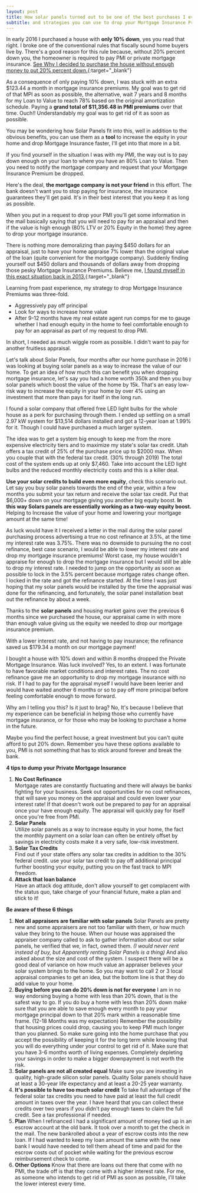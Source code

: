 ```yaml
---
layout: post
title: How solar panels turned out to be one of the best purchases I ever made
subtitle: and strategies you can use to drop your Mortgage Insurance Premiums
---
```



In early 2016 I purchased a house with **only 10% down**, yes you read that right. I broke one of the conventional rules that fiscally sound home buyers live by.  There's a good reason for this rule because, without 20% percent down you, the homeowner is required to pay PMI or private mortgage insurance.  [See Why I decided to purchase the house without enough money to put 20% percent down.](/2017-03-20-second-home/ "A great investment"){:target="_blank"}  
  
As a consequence of only paying 10% down, I was stuck with an extra $123.44 a month in mortgage insurance premiums.  My goal was to get rid of that MPI as soon as possible, the alternative, wait 7 years and 8 months for my Loan to Value to reach 78% based on the original amortization schedule.  Paying a **grand total of $11,356.48 in PMI premiums** over that time.  Ouch!!  Understandably my goal was to get rid of it as soon as possible.
  
You may be wondering how Solar Panels fit into this, well in addition to the obvious benefits, you can use them as a **tool** to increase the equity in your home and drop Mortgage Insurance faster, I'll get into that more in a bit.

If you find yourself in the situation I was with my PMI, the way out is to pay down enough on your loan to where you have an 80% Loan to Value.  Then you need to notify the mortgage company and request that your Mortgage Insurance Premium be dropped.

Here's the deal, **the mortgage company is not your friend** in this effort.  The bank doesn't want you to stop paying for insurance, the insurance guarantees they'll get paid.  It's in their best interest that you keep it as long as possible.

When you put in a request to drop your PMI you'll get some information in the mail basically saying that you will need to pay for an appraisal and then if the value is high enough (80% LTV or 20% Equity in the home) they agree to drop your mortgage insurance.

There is nothing more demoralizing than paying $450 dollars for an appraisal, just to have your home appraise 7% lower than the original value of the loan (quite convenient for the mortgage company). Suddenly finding yourself out $450 dollars and thousands of dollars away from dropping those pesky Mortgage Insurance Premiums.  Believe me, [I found myself in this exact situation back in 2013.](/2017-03-20-hard-lessons-learned-dropping-pmi/ "Lessons learned"){:target="_blank"}

Learning from past experience, my strategy to drop Mortgage Insurance Premiums was three-fold.

* Aggressively pay off principal 
* Look for ways to increase home value
* After 9-12 months have my real estate agent run comps for me to gauge whether I had enough equity in the home to feel comfortable enough to pay for an appraisal as part of my request to drop PMI.

In short, I needed as much wiggle room as possible.  I didn't want to pay for another fruitless appraisal.

Let's talk about Solar Panels, four months after our home purchase in 2016 I was looking at buying solar panels as a way to increase the value of our home.  To get an idea of how much this can benefit you when dropping mortgage insurance, let's say you had a home worth 350k and then you buy solar panels which boost the value of the home by 15k.  That's an easy low-risk way to increase the equity in your home by over 4% using an investment that more than pays for itself in the long run.

I found a solar company that offered free LED light bulbs for the whole house as a perk for purchasing through them.  I ended up settling on a small 2.97 kW system for $13,514 dollars installed and got a 12-year loan at 1.99% for it.  Though I could have purchased a much larger system.

The idea was to get a system big enough to keep me from the more expensive electricity tiers and to maximize my state's solar tax credit. Utah offers a tax credit of 25% of the purchase price up to $2000 max.  When you couple that with the federal tax credit. (30% through 2019) The total cost of the system ends up at only $7,460.  Take into account the LED light bulbs and the reduced monthly electricity costs and this is a killer deal. 

**Use your solar credits to build even more equity**, check this scenario out.  Let say you buy solar panels towards the end of the year, within a few months you submit your tax return and receive the solar tax credit.  Put that $6,000+ down on your mortgage giving you another big equity boost. **In this way Solars panels are  essentially working as a two-way equity boost.**  Helping to Increase the value of your home and lowering your mortgage amount at the same time!

As luck would have it I received a letter in the mail during the solar panel purchasing process advertising a true no cost refinance at 3.5%, at the time my interest rate was 3.75%.  There was no downside to pursuing the no cost refinance, best case scenario, I would be able to lower my interest rate and drop my mortgage insurance premiums!  Worst case, my house wouldn't appraise for enough to drop the mortgage insurance but I would still be able to drop my interest rate.  I needed to jump on the opportunity as soon as possible to lock in the 3.5% percent because mortgage rates change often.  I locked in the rate and got the refinance started.  At the time I was just hoping that my solar panels would be installed by the time the appraisal was done for the refinancing, and fortunately, the solar panel installation beat out the refinance by about a week.  

Thanks to the **solar panels** and housing market gains over the previous 6 months since we purchased the house, our appraisal came in with more than enough value giving us the equity we needed to drop our mortgage insurance premium.

With a lower interest rate, and not having to pay insurance; the refinance saved us $179.34 a month on our mortgage payment!

I bought a house with 10% down and within 8 months dropped the Private Mortgage Insurance. Was luck involved?  Yes, to an extent. I was fortunate to have favorable market conditions and interest rates.  The no cost refinance gave me an opportunity to drop my mortgage insurance with no risk.  If I had to pay for the appraisal myself I would have been leerier and would have waited another 6 months or so to pay off more principal before feeling comfortable enough to move forward.

Why am I telling you this?  Is it just to brag?  No, It's because I believe that my experience can be beneficial in helping those who currently have mortgage insurance, or for those who may be looking to purchase a home in the future.

Maybe you find the perfect house, a great investment but you can't quite afford to put 20% down.  Remember you have these options available to you, PMI is not something that has to stick around forever and break the bank.

**4 tips to dump your Private Mortgage Insurance**  

1. **No Cost Refinance**  
Mortgage rates are constantly fluctuating and there will always be banks fighting for your business.  Seek out opportunities for no cost refinances, that will save you money on the appraisal and could even lower your interest rate!  If that doesn't work out be prepared to pay for an appraisal once your have enough equity.  The appraisal will quickly pay for itself once you're free from PMI.  
2.  **Solar Panels**  
Utilize solar panels as a way to increase equity in your home, the fact the monthly payment on a solar loan can often be entirely offset by savings in electricity costs make it a very safe, low-risk investment.
3.  **Solar Tax Credits**  
Find out if your state offers any solar tax credits in addition to the 30% federal credit.  use your solar tax credit to pay off additional principal further boosting your equity, putting you on the fast track to MPI freedom.
4.  **Attack that loan balance**  
Have an attack dog attitude, don't allow yourself to get complacent with the status quo, take charge of your financial future, make a plan and stick to it!

**Be aware of these 6 things**

1.  **Not all appraisers are familiar with solar panels**
Solar Panels are pretty new and some appraisers are not too familiar with them, or how much value they bring to the house.  When our house was appraised the appraiser company called to ask to gather information about our solar panels, he verified that we, in fact, owned them.  *(I would never rent instead of buy, but Apparently renting Solar Panels is a thing)*  And also asked about the size and cost of the system.  I suspect there will be a good deal of variance on how much value an appraiser believes your solar system brings to the home. So you may want to call 2 or 3 local appraisal companies to get an idea, but the bottom line is that they do add value to your home.  
2.  **Buying before you can do 20% down is not for everyone**
I am in no way endorsing buying a home with less than 20% down, that is the safest way to go.  If you do buy a home with less than 20% down make sure that you are able to save enough every month to pay your mortgage principal down to that 20% mark within a reasonable time frame.  (12-18 Months was my expectation) Remember the possibility that housing prices could drop, causing you to keep PMI much longer than you planned.  So make sure going into the home purchase that you accept the possibility of keeping it for the long term while knowing that you will do everything under your control to get rid of it.  Make sure that you have 3-6 months worth of living expenses.  Completely depleting your savings in order to make a bigger downpayment is not worth the risk.
3.  **Solar panels are not all created equal**
Make sure you are investing in quality, high-grade silicon solar panels. Quality Solar panels should have at least a 30-year life expectancy and at least a 20-25 year warranty.
4.  **It's possible to have too much solar credit**
To take full advantage of the federal solar tax credits you need to have paid at least the full credit amount in taxes over the year.  I have heard that you can collect these credits over two years if you didn't pay enough taxes to claim the full credit.  See a tax professional if needed.
5.  **Plan**
When I refinanced I had a significant amount of money tied up in an escrow account at the old bank.  It took over a month to get the check in the mail.  The new bankrolled about a year of escrow costs into the new loan.  If I had wanted to keep my loan amount the same with the new bank I would have needed to tell them ahead of time and paid for the escrow costs out of pocket while waiting for the previous escrow reimbursement check to come.
6.  **Other Options**
Know that there are loans out there that come with no PMI, the trade off is that they come with a higher interest rate.  For me, as someone who intends to get rid of PMI as soon as possible, I'll take the lower interest every time.  